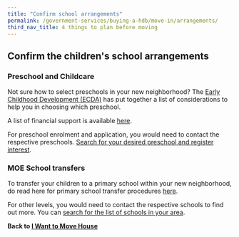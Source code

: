 ```yaml
---
title: "Confirm school arrangements"
permalink: /government-services/buying-a-hdb/move-in/arrangements/
third_nav_title: 4 things to plan before moving
---
```


## Confirm the children's school arrangements

### Preschool and Childcare

Not sure how to select preschools in your new neighborhood? The <a href="https://www.ecda.gov.sg/Parents/Pages/Parents-Overview-of-PSE.aspx#SelectingaKindergarten" target="_blank">Early Childhood Development (ECDA)</a> has put together a list of considerations to help you in choosing which preschool.   

A list of financial support is available <a href="https://www.ecda.gov.sg/Pages/Subsidies-and-Financial-Assistance.aspx" target="_blank">here</a>.

For preschool enrolment and application, you would need to contact the respective preschools. <a href="https://cms.ecda.gov.sg/prweb/IAC/zGwoaxwY6Bz0rcpuMWgTMg%5B%5B*/!STANDARD" target="_blank">Search for your desired preschool and register interest</a>.


### MOE School transfers

To transfer your children to a primary school within your new neighborhood,  do read here for primary school transfer procedures <a href="https://beta.moe.gov.sg/primary/transfers/" target="_blank">here</a>.


For other levels, you would need to contact the respective schools to find out more. You can <a href="https://beta.moe.gov.sg/schoolfinder/" target="_blank">search for the list of schools in your area</a>.



**Back to [I Want to Move House](/government-services/move-house/overview/)**

